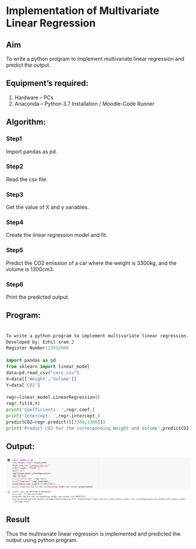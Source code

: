 # Implementation of Multivariate Linear Regression
## Aim
To write a python program to implement multivariate linear regression and predict the output.
## Equipment’s required:
1.	Hardware – PCs
2.	Anaconda – Python 3.7 Installation / Moodle-Code Runner
## Algorithm:
### Step1
Import pandas as pd.

### Step2
Read the csv file.

### Step3
Get the value of X and y variables.

### Step4
Create the linear regression model and fit.

### Step5
Predict the CO2 emission of a car where the weight is 3300kg, and the volume is 1300cm3.

### Step6
Print the predicted output.


## Program:
```py

To write a python program to implement multivariate linear regression.
Developed by: Ezhil sree J
Register Number:23012968

import pandas as pd
from sklearn import linear_model
data=pd.read_csv("cars.csv")
X=data[['Weight','Volume']]
Y=data['CO2']

regr=linear_model.LinearRegression()
regr.fit(X,Y)
print('Coefficients: ',regr.coef_)
print('Intercept: ',regr.intercept_)
predictCO2=regr.predict([[3300,1300]])
print('Predict CO2 for the corresponding Weight and Volume',predictCO2)

```
## Output:
![Alt text](<Screenshot 2024-01-02 215620.png>)

## Result
Thus the multivariate linear regression is implemented and predicted the output using python program.